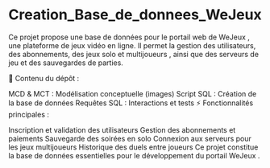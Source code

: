 # Creation_Base_de_donnees_WeJeux
Ce projet propose une base de données pour le portail web de WeJeux , une plateforme de jeux vidéo en ligne. Il permet la gestion des utilisateurs, des abonnements, des jeux solo et multijoueurs , ainsi que des serveurs de jeu et des sauvegardes de parties.

📌 Contenu du dépôt :

MCD & MCT : Modélisation conceptuelle (images)
Script SQL : Création de la base de données
Requêtes SQL : Interactions et tests
⚡ Fonctionnalités principales :

Inscription et validation des utilisateurs
Gestion des abonnements et paiements
Sauvegarde des soirées en solo
Connexion aux serveurs pour les jeux multijoueurs
Historique des duels entre joueurs
Ce projet constitue la base de données essentielles pour le développement du portail WeJeux .
